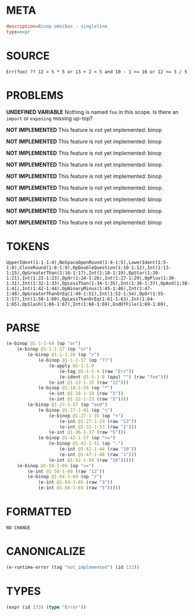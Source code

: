 # META
~~~ini
description=Binop omnibus - singleline
type=expr
~~~
# SOURCE
~~~roc
Err(foo) ?? 12 > 5 * 5 or 13 + 2 < 5 and 10 - 1 >= 16 or 12 <= 3 / 5
~~~
# PROBLEMS
**UNDEFINED VARIABLE**
Nothing is named `foo` in this scope.
Is there an `import` or `exposing` missing up-top?

**NOT IMPLEMENTED**
This feature is not yet implemented: binop

**NOT IMPLEMENTED**
This feature is not yet implemented: binop

**NOT IMPLEMENTED**
This feature is not yet implemented: binop

**NOT IMPLEMENTED**
This feature is not yet implemented: binop

**NOT IMPLEMENTED**
This feature is not yet implemented: binop

**NOT IMPLEMENTED**
This feature is not yet implemented: binop

**NOT IMPLEMENTED**
This feature is not yet implemented: binop

**NOT IMPLEMENTED**
This feature is not yet implemented: binop

**NOT IMPLEMENTED**
This feature is not yet implemented: binop

# TOKENS
~~~zig
UpperIdent(1:1-1:4),NoSpaceOpenRound(1:4-1:5),LowerIdent(1:5-1:8),CloseRound(1:8-1:9),OpDoubleQuestion(1:10-1:12),Int(1:13-1:15),OpGreaterThan(1:16-1:17),Int(1:18-1:19),OpStar(1:20-1:21),Int(1:22-1:23),OpOr(1:24-1:26),Int(1:27-1:29),OpPlus(1:30-1:31),Int(1:32-1:33),OpLessThan(1:34-1:35),Int(1:36-1:37),OpAnd(1:38-1:41),Int(1:42-1:44),OpBinaryMinus(1:45-1:46),Int(1:47-1:48),OpGreaterThanOrEq(1:49-1:51),Int(1:52-1:54),OpOr(1:55-1:57),Int(1:58-1:60),OpLessThanOrEq(1:61-1:63),Int(1:64-1:65),OpSlash(1:66-1:67),Int(1:68-1:69),EndOfFile(1:69-1:69),
~~~
# PARSE
~~~clojure
(e-binop @1-1-1-69 (op "or")
	(e-binop @1-1-1-57 (op "or")
		(e-binop @1-1-1-26 (op ">")
			(e-binop @1-1-1-17 (op "??")
				(e-apply @1-1-1-9
					(e-tag @1-1-1-4 (raw "Err"))
					(e-ident @1-5-1-8 (qaul "") (raw "foo")))
				(e-int @1-13-1-15 (raw "12")))
			(e-binop @1-18-1-26 (op "*")
				(e-int @1-18-1-19 (raw "5"))
				(e-int @1-22-1-23 (raw "5"))))
		(e-binop @1-27-1-57 (op "and")
			(e-binop @1-27-1-41 (op "<")
				(e-binop @1-27-1-35 (op "+")
					(e-int @1-27-1-29 (raw "13"))
					(e-int @1-32-1-33 (raw "2")))
				(e-int @1-36-1-37 (raw "5")))
			(e-binop @1-42-1-57 (op ">=")
				(e-binop @1-42-1-51 (op "-")
					(e-int @1-42-1-44 (raw "10"))
					(e-int @1-47-1-48 (raw "1")))
				(e-int @1-52-1-54 (raw "16")))))
	(e-binop @1-58-1-69 (op "<=")
		(e-int @1-58-1-60 (raw "12"))
		(e-binop @1-64-1-69 (op "/")
			(e-int @1-64-1-65 (raw "3"))
			(e-int @1-68-1-69 (raw "5")))))
~~~
# FORMATTED
~~~roc
NO CHANGE
~~~
# CANONICALIZE
~~~clojure
(e-runtime-error (tag "not_implemented") (id 133))
~~~
# TYPES
~~~clojure
(expr (id 133) (type "Error"))
~~~